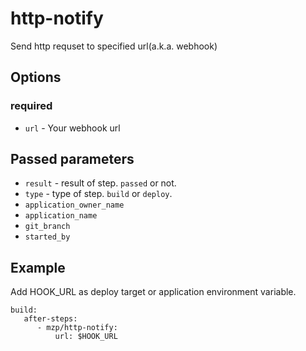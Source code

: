# http-notify

Send http requset to specified url(a.k.a. webhook)

## Options
### required

 * `url` - Your webhook url

## Passed parameters

 * `result` - result of step. `passed` or not.
 * `type` - type of step. `build` or `deploy`.
 * `application_owner_name`
 * `application_name`
 * `git_branch`
 * `started_by`

## Example

Add HOOK_URL as deploy target or application environment variable.

    build:
       after-steps:
          - mzp/http-notify:
              url: $HOOK_URL

